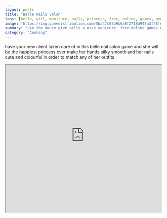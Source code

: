```yaml
---
layout: posts
title: "Belle Nails Salon"
tags: [belle, girl, manicure, nails, princess, free, online, games, oyna, game, free, games, play, play, games]
image: "https://img.gamedistribution.com/5ba47c07b9b6a8f2718d94fa3f48fe9f.jpg"
summary: "use the mouse give belle a nice manicure  free online games oyna game free games play play games"
category: "Cooking"
---
```


have your new client taken care of in this belle nail salon game and she will be the happiest princess ever make her hands silky smooth and her nails cute and colourful in order to match any of her outfits

<iframe width="100%" height="480px;" src="https://flash.gamedistribution.com?game=5ba47c07b9b6a8f2718d94fa3f48fe9f"></iframe>